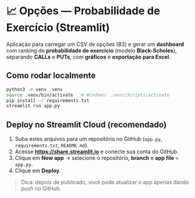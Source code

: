 # 📈 Opções — Probabilidade de Exercício (Streamlit)

Aplicação para carregar um CSV de opções (B3) e gerar um **dashboard** com ranking de **probabilidade de exercício** (modelo **Black-Scholes**), separando **CALLs** e **PUTs**, com **gráficos** e **exportação para Excel**.

## Como rodar localmente
```bash
python3 -m venv .venv
source .venv/bin/activate   # Windows: .venv\Scripts\activate
pip install -r requirements.txt
streamlit run app.py
```

## Deploy no Streamlit Cloud (recomendado)
1. Suba estes arquivos para um repositório no GitHub (`app.py`, `requirements.txt`, `README.md`).
2. Acesse **https://share.streamlit.io** e conecte sua conta do GitHub.
3. Clique em **New app** → selecione o repositório, **branch** e **app file** = `app.py`.
4. Clique em **Deploy**.

> Dica: depois de publicado, você pode atualizar o app apenas dando *push* no GitHub.
